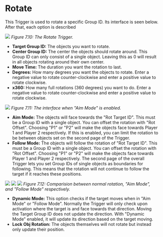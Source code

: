 # Rotate
This Trigger is used to rotate a specific Group ID. Its interface is seen below. After that, each option is described

![](https://guia.jorge603.xyz/assets/img/figures/74.png)
*Figure 7.10: The Rotate Trigger.*

- **Target Group ID:** The objects you want to rotate.
- **Center Group ID:** The center the objects should rotate around. This Group
ID can only consist of a single object. Leaving this as 0 will result in all
objects rotating around their own center.
- **Move Time:** The duration you want the rotation to last.
- **Degrees:** How many degrees you want the objects to rotate. Enter a
negative value to rotate counter-clockwise and enter a positive value to
rotate clockwise.
- **x360:** How many full rotations (360 degrees) you want to do. Enter a
negative value to rotate counter-clockwise and enter a positive value to
rotate clockwise.

![](https://guia.jorge603.xyz/assets/img/figures/75.png)
*Figure 7.11: The interface when "Aim Mode" is enabled.*

- **Aim Mode:** The objects will face towards the "Rot Target ID". This must be a Group ID with a single object. You can offset the rotation with "Rot Offset". Choosing "P1" or "P2" will make the objects face towards Player 1 and Player 2 respectively. If this is enabled, you can limit the rotation to be between objects set on the second page of the Trigger.
- **Follow Mode:** The objects will follow the rotation of "Rot Target ID". This must be a Group ID with a single object. You can offset the rotation with "Rot Offset". Choosing "P1" or "P2" will make the objects face towards Player 1 and Player 2 respectively. The second page of the overall Trigger lets you set Group IDs of single objects as boundaries for following. This means that the rotation will not continue to follow the target if it reaches these positions.

![](https://guia.jorge603.xyz/assets/img/figures/76.png)
![](https://guia.jorge603.xyz/assets/img/figures/77.png)
![](https://guia.jorge603.xyz/assets/img/figures/78.png)
*Figure 7.12: Comparision between normal rotation, "Aim Mode", and "Follow Mode" respectively.*

- **Dynamic Mode:** This option checks if the target moves when in "Aim Mode" or "Follow Mode". Normally the Trigger will only check upon activation where the target is and face towards that direction. Moving the Target Group ID does not update the direction. With "Dynamic Mode" enabled, it will update its direction based on the target moving.
- **Lock Obj Rotation:** The objects themselves will not rotate but instead only update their position.